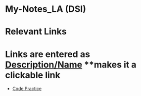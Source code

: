# My-Notes_LA (DSI)

# Relevant Links
# Links are entered as [Description/Name](Link)  **makes it a clickable link

* [Code Practice](https://codingbat.com/python)

